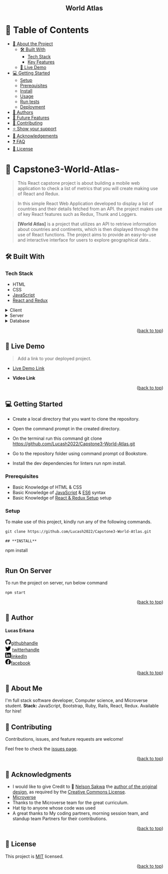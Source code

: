 <a name="readme-top"></a>


<div align="center">

  <h2><b>World Atlas</b></h2>

</div>

<!-- TABLE OF CONTENTS -->

# 📗 Table of Contents

- [📖 About the Project](#about-project)
  - [🛠 Built With](#built-with)
    - [Tech Stack](#tech-stack)
    - [Key Features](#key-features)
  - [🚀 Live Demo](#live-demo)
- [💻 Getting Started](#getting-started)
  - [Setup](#setup)
  - [Prerequisites](#prerequisites)
  - [Install](#install)
  - [Usage](#usage)
  - [Run tests](#run-tests)
  - [Deployment](#triangular_flag_on_post-deployment)
- [👥 Authors](#authors)
- [🔭 Future Features](#future-features)
- [🤝 Contributing](#contributing)
- [⭐️ Show your support](#support)
- [🙏 Acknowledgements](#acknowledgements)
- [❓ FAQ](#faq)
- [📝 License](#license)

<!-- PROJECT DESCRIPTION -->

# 📖 Capstone3-World-Atlas- <a name="about-project"></a>

>This React capstone project is about building a mobile web application to check a list of metrics  that you will create making use of React and Redux.

>In this simple React Web Application developed to display a list of countries and their details fetched from an API. the project makes use of key React features such as Redux, Thunk and Loggers.

>**[World Atlas]**  is a project that utilizes an API to retrieve information about countries and continents, which is then displayed through the use of React functions. The project aims to provide an easy-to-use and interactive interface for users to explore geographical data..

## 🛠 Built With <a name="built-with"></a>

### Tech Stack <a name="tech-stack"></a>


- HTML
- CSS
- [JavaScript](https://developer.mozilla.org/en-US/docs/Web/JavaScript)
- [React and Redux]((https://github.com/microverseinc/curriculum-javascript/blob/main/todo-list/lessons/webpack_v1_1.md))

<details>
  <summary>Client</summary>
  <ul>
    <li><a href="https://reactjs.org/">React.js</a></li>
  </ul>
</details>

<details>
  <summary>Server</summary>
  <ul>
    <li><a href="https://expressjs.com/">Express.js</a></li>
  </ul>
</details>

<details>
<summary>Database</summary>
  <ul>
    <li><a href="https://www.postgresql.org/">PostgreSQL</a></li>
  </ul>
</details>

<!-- Features -->



<p align="right">(<a href="#readme-top">back to top</a>)</p>

<!-- LIVE DEMO -->

## 🚀 Live Demo <a name="live-demo"></a>

> Add a link to your deployed project.

- <a href="#" target="_blank">Live Demo Link</a>


- **Video Link**

 

<p align="right">(<a href="#readme-top">back to top</a>)</p>

<!-- GETTING STARTED -->

## 💻 Getting Started <a name="getting-started"></a>

- Create a local directory that you want to clone the repository.

- Open the command prompt in the created directory.

- On the terminal run this command git clone https://github.com/Lucash2022/Capstone3-World-Atlas.git

- Go to the repository folder using command prompt cd Bookstore.

- Install the dev dependencies for linters run npm install.

### Prerequisites

- Basic Knowledge of HTML & CSS
- Basic Knowledge of [JavaScript](https://developer.mozilla.org/en-US/docs/Web/JavaScript) & [ES6](https://github.com/microverseinc/curriculum-javascript/blob/main/todo-list/lessons/lesson_es6-what_is_it_about.md) syntax
- Basic Knowledge of [React & Redux Setup](https://reactjs.org/docs/getting-started.html) setup


<!--
Example command:

```sh
 gem install rails
```
 -->

### Setup

To make use of this project, kindly run any of the following commands.

```
git clone https://github.com/Lucash2022/Capstone3-World-Atlas.git
```

```
## **INSTALL**
```
npm install
```
```
## **Run On Server**
To run the project on server, run below command

```
npm start
```

<!--
Example:

```sh

```
 -->

<p align="right">(<a href="#readme-top">back to top</a>)</p>

<!-- AUTHORS -->

## 👥 Author

<a name="authors"></a>

<h4>Lucas Erkana</h4>

<img src="/images/github.svg" alt="logo" width="18"  height="18" />[githubhandle](https://github.com/Lucash2022)
<br>
<img src="/images/twitter.svg" alt="logo" width="18"  height="18" /> [twitterhandle](https://twitter.com/@Lucas_David_22)
<br>
<img src="/images/linkedin.svg" alt="logo" width="18"  height="18" />[linkedIn](https://www.linkedin.com/in/lucas-erkana/)
  <br>
<img src="/images/facebook.svg" alt="logo" width="18"  height="18" />[facebook](https://www.facebook.com/lucash.toni)

<p align="right">(<a href="#readme-top">back to top</a>)</p>


## 🚀 **About Me**

I'm full stack software developer, Computer science, and Microverse student.
**Stack:** JavaScript, Bootstrap, Ruby, Rails, React, Redux. Available for hire!


<!-- CONTRIBUTING -->

## 🤝 Contributing <a name="contributing"></a>

Contributions, issues, and feature requests are welcome!

Feel free to check the [issues page](https://github.com/Lucash2022/Capstone3-World-Atlas/issues).

<p align="right">(<a href="#readme-top">back to top</a>)</p>


<!-- ACKNOWLEDGEMENTS -->

## 🙏 Acknowledgments <a name="acknowledgements"></a>
- I would like to give Credit to 🙏 [Nelson Sakwa](https://www.behance.net/sakwadesignstudio) the [author of the original design](https://www.behance.net/gallery/31579789/Ballhead-App-(Free-PSDs)), as required by the [Creative Commons License](https://creativecommons.org/licenses/).
- [Microverse](https://www.microverse.org/)
- Thanks to the Microverse team for the great curriculum.
- Hat tip to anyone whose code was used
- A great thanks to My coding partners, morning session team, and standup team Partners for their contributions.

<p align="right">(<a href="#readme-top">back to top</a>)</p>

<!-- FAQ (optional) -->


## 📝 License <a name="license"></a>

This project is [MIT](https://github.com/Lucash2022/Capstone3-World-Atlas/blob/dev/LICENSE) licensed.

<p align="right">(<a href="#readme-top">back to top</a>)</p>